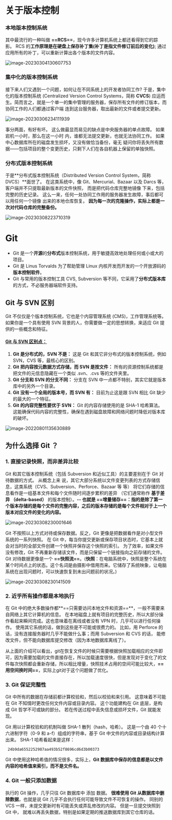 # 关于版本控制

### 本地版本控制系统

其中最流行的一种叫做 **==RCS==**，现今许多计算机系统上都还看得到它的踪影。 RCS 的**工作原理是在硬盘上保存补丁集(补丁是指文件修订前后的变化)**; 通过应用所有的补丁，可以重新计算出各个版本的文件内容。

![image-20230304130607753](assets/image-20230304130607753.png)



### 集中化的版本控制系统

接下来人们又遇到一个问题，如何让在不同系统上的开发者协同工作? 于是，集中化的版本控制系统 (Centralized Version Control Systems，简称 **CVCS**) 应运而生。简而言之，就是一个单一的集中管理的服务器，保存所有文件的修订版本，而协同工作的人们都通过客户端 连到这台服务器，取出最新的文件或者提交更新。

![image-20230306234111939](assets/image-20230306234111939.png)

事分两面，有好有坏。 这么做最显而易见的缺点是中央服务器的单点故障。 如果宕机一小时，那么在这一小时 内，谁都无法提交更新，也就无法协同工作。 如果中心数据库所在的磁盘发生损坏，又没有做恰当备份，毫无 疑问你将丢失所有数据——包括项目的整个变更历史，只剩下人们在各自机器上保留的单独快照。



### 分布式版本控制系统

于是**分布式版本控制系统（Distributed Version Control System，简称 DVCS）**面世了。 在这类系统中，像 Git、Mercurial、Bazaar 以及 Darcs 等，客户端并不只提取最新版本的文件快照， 而是把代码仓库完整地镜像 下来，包括完整的历史记录。 这么一来，任何一处协同工作用的服务器发生故障，事后都可以用任何一个镜像 出来的本地仓库恢复。 **因为每一次的克隆操作，实际上都是一次对代码仓库的完整备份。**

![image-20230308223710319](assets/image-20230308223710319.png)





# Git

- Git 是一个**开源**的**分布式**版本控制系统，用于敏捷高效地处理任何或小或大的项目。
- Git 是 Linus Torvalds 为了帮助管理 Linux 内核开发而开发的一个开放源码的**版本控制软件**。
- Git 与常用的版本控制工具 CVS, Subversion 等不同，它采用了**分布式版本库**的方式，不必服务器端软件支持。
  

## Git 与 SVN 区别

Git 不仅仅是个版本控制系统，它也是个内容管理系统 (CMS)，工作管理系统等。如果你是一个具有使用 SVN 背景的人，你需要做一定的思想转换，来适应 Git 提供的一些概念和特征。

#### **<u>Git 与 SVN 区别点：</u>**

1. **Git 是分布式的，SVN 不是：** 这是 Git 和其它非分布式的版本控制系统，例如 SVN，CVS 等，最核心的区别。
2. **Git 把内容按元数据方式存储，而 SVN 是按文件：** 所有的资源控制系统都是把文件的元信息隐藏在一个类似 .svn、.cvs 等的文件夹里。
3. **Git 分支和 SVN 的分支不同：** 分支在 SVN 中一点都不特别，其实它就是版本库中的另外一个目录。
4. **Git 没有一个全局的版本号，而 SVN 有：** 目前为止这是跟 SVN 相比 Git 缺少的最大的一个特征。
5. **Git 的内容完整性要优于 SVN：** Git 的内容存储使用的是 SHA-1 哈希算法。这能确保代码内容的完整性，确保在遇到磁盘故障和网络问题时降低对版本库的破坏。

![image-20220801135630889](assets/image-20220801135630889.png)





## 为什么选择 Git ？

### 1. 直接记录快照，而非差异比较

Git 和其它版本控制系统（包括 Subversion 和近似工具）的主要差别在于 Git 对待数据的方式。 从概念上来 说，其它大部分系统以文件变更列表的方式存储信息，这类系统（CVS、Subversion、Perforce、Bazaar 等 等） 将它们存储的信息看作是一组基本文件和每个文件随时间逐步累积的差异 （它们通常称作 **基于差异 （delta-based）** 的版本控制）。**-- 也就是 ==增量储存==：指的是除了第一个版本存储的是每个文件的完整内容，之后的版本存储的是每个文件相对于上一个版本对应文件的变化的内容。**

![image-20230308230001646](assets/image-20230308230001646.png)

Git 不按照以上方式对待或保存数据。反之，Git 更像是把数据看作是对小型文件系统的一系列快照。 在 Git 中，每当你提交更新或保存项目状态时，它基本上就会对当时的全部文件创建一个快照并保存这个快照的索引。 为了效率，如果文件没有修改，Git 不再重新存储该文件，而是只保留一个链接指向之前存储的文件。 Git 对待数据更像是一个 **==快照流==**。(**快照**：在电脑系统中，快照是整个系统在某个时间点上的状态。这个名词是由摄影中借用而来。它储存了系统映象，让电脑系统在出现问题时，可以快速恢复到未出问题前的状况。)

![image-20230308230141509](assets/image-20230308230141509.png)



### 2. 近乎所有操作都是本地执行

在 Git 中的绝大多数操作都**==只需要访问本地文件和资源==**，一般不需要来自网络上其它计算机的信息。 在本地磁盘上就有项目的完整历史，所以大部分操作看起来瞬间完成。这也意味着在离线或者没有 VPN 时，几乎可以进行任何操作。 使用其它系统的话，做到这些是不可能或很费力的。 比如，用 Perforce 的话，没有连接服务器时几乎不能做什么事；而用 Subversion 和 CVS 的话， 能修改文件，但不能向数据库提交修改（因为本地数据库离线了）。  

从上面的介绍可以看出，git在恢复文件的时候只需要根据快照加载相应的文件即可，因为需要加载的文件直接存在，所以加载速度很快，但是发现对于变化了的文件每次快照都会重新存储，所以相比增量，快照技术占用的空间可能比较大，**==用空间换时间==**，实际上git对于这个问题做了优化。



### 3. Git 保证完整性

Git 中所有的数据在存储前都计算校验和，然后以校验和来引用。 这意味着不可能在 Git 不知情时更改任何文件内容或目录内容。 这个功能建构在 Git 底层，是构成 Git 哲学不可或缺的部分。 若在传送过程中丢失信息或损坏文件，Git 就能发现。

Git 用以计算校验和的机制叫做 SHA-1 散列（hash，哈希）。 这是一个由 40 个十六进制字符（0-9 和 a-f）组成的字符串，基于 Git 中文件的内容或目录结构计算出来。 SHA-1 哈希看起来是这样：

``` 24b9da6552252987aa493b52f8696cd6d3b00373```

Git 中使用这种哈希值的情况很多，实际上，**Git 数据库中保存的信息都是以文件内容的哈希值来索引，而不是文件名。**



### 4. Git 一般只添加数据

执行的 Git 操作，几乎只往 Git 数据库中 添加 数据。 **很难使用 Git 从数据库中删除数据**，也就是说 Git 几乎不会执行任何可能导致文件不可恢复的操作。 同别的 VCS 一样，未提交更新时有可能丢失或弄乱修改的内容。 但是一旦提交快照到 Git 中， 就难以再丢失数据，特别是如果定期的推送数据库到其它仓库的话。
